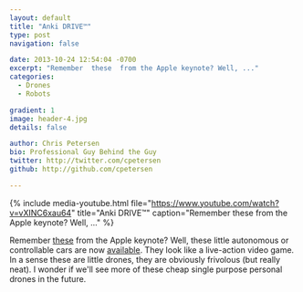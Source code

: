 ```yaml
---
layout: default
title: "Anki DRIVE™"
type: post
navigation: false

date: 2013-10-24 12:54:04 -0700
excerpt: "Remember  these  from the Apple keynote? Well, ..."
categories:
  - Drones
  - Robots

gradient: 1
image: header-4.jpg
details: false

author: Chris Petersen
bio: Professional Guy Behind the Guy
twitter: http://twitter.com/cpetersen
github: http://github.com/cpetersen

---
```


{% include media-youtube.html file="https://www.youtube.com/watch?v=vXINC6xau64" title="Anki DRIVE™" caption="Remember  these  from the Apple keynote? Well, ..." %}

Remember  [these](http://anki.com/ankidrive)  from the Apple keynote? Well, these little autonomous or controllable cars are now  [available](http://store.apple.com/us/search/anki).   They look like a live-action video game. In a sense these are little drones, they are obviously frivolous (but really neat). I wonder if we'll see more of these cheap single purpose personal drones in the future. 

 
